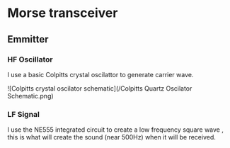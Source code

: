 # Morse transceiver

## Emmitter

### HF Oscillator

I use a basic Colpitts crystal oscilattor to generate carrier wave.

![Colpitts crystal oscilator schematic](/Colpitts Quartz Oscilator Schematic.png)

### LF Signal

I use the NE555 integrated circuit to create a low frequency square wave , this is what will create the sound (near 500Hz) when it will be received. 

